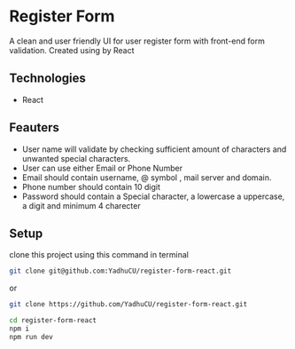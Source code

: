 # Register Form

A clean and user friendly UI for user register form with front-end form validation. Created using by React

## Technologies

- React

## Feauters

- User name will validate by checking sufficient amount of characters and unwanted special characters.
- User can use either Email or Phone Number
- Email should contain username, @ symbol , mail server and domain.
- Phone number should contain 10 digit
- Password should contain a Special character, a lowercase a uppercase, a digit and minimum 4 charecter

## Setup

clone this project using this command in terminal

```bash
git clone git@github.com:YadhuCU/register-form-react.git
```

or

```bash
git clone https://github.com/YadhuCU/register-form-react.git
```

```bash
cd register-form-react
npm i
npm run dev
```
